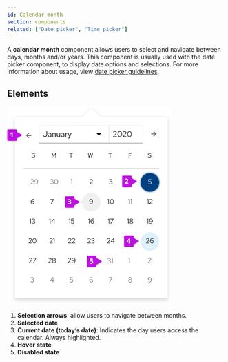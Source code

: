 ```yaml
---
id: Calendar month
section: components
related: ["Date picker", "Time picker"]
---
```


A **calendar month** component allows users to select and navigate between days, months and/or years. This component is usually used with the date picker component, to display date options and selections. For more information about usage, view [date picker guidelines](/components/date-picker/design-guidelines).

## Elements

<img src="./img/Calendar.png" alt="Calendar month elements" width="382"/>

1. **Selection arrows**: allow users to navigate between months.
2. **Selected date**
3. **Current date (today’s date)**: Indicates the day users access the calendar. Always highlighted.
4. **Hover state**
5. **Disabled state**
